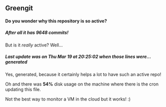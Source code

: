 ## Greengit

#### Do you wonder why this repository is so active?

##### After all it has 9648 commits!

But is it *really* active? Well...

##### Last update was on Thu Mar 19 at 20:25:02 when those lines were... generated

Yes, generated, because it certainly helps a lot to have such an active repo!

Oh and there was **54%** disk usage on the machine
where there is the cron updating this file.

Not the best way to monitor a VM in the cloud but it works! :)
